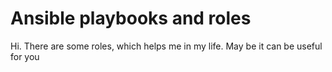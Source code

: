 # Ansible playbooks and roles

Hi.
There are some roles, which helps me in my life. May be it can be useful for you